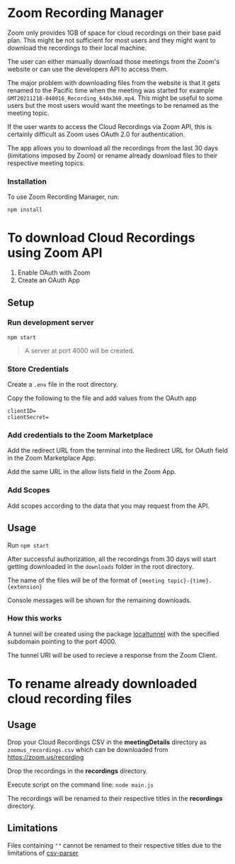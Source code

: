 # Zoom Recording Manager

Zoom only provides 1GB of space for cloud recordings on their base paid plan. This might be not sufficient for most users and they might want to download the recordings to their local machine. 

The user can either manually download those meetings from the Zoom's website or can use the developers API to access them.

The major problem with downloading files from the website is that it gets renamed to the Pacific time when the meeting was started for example `GMT20211218-040016_Recording_640x360.mp4`. This might be useful to some users but the most users would want the meetings to be renamed as the meeting topic.

If the user wants to access the Cloud Recordings via Zoom API, this is certainly difficult as Zoom uses OAuth 2.0 for authentication. 

The app allows you to download all the recordings from the last 30 days (limitations imposed by Zoom) or rename already download files to their respective meeting topics.


### Installation
To use Zoom Recording Manager, run:

    npm install

# To download Cloud Recordings using Zoom API

 1. Enable OAuth with Zoom
 2. Create an OAuth App

## Setup

### Run development server

    npm start

> A server at port 4000 will be created.

### Store Credentials

Create a `.env` file in the root directory.

Copy the following to the file and add values from the OAuth app
```
clientID=
clientSecret=
```

### Add credentials to the Zoom Marketplace 

Add the redirect URL from the terminal into the Redirect URL for OAuth field in the Zoom Marketplace App.

Add the same URL in the allow lists field in the Zoom App.

### Add Scopes

Add scopes according to the data that you may request from the API.

## Usage

Run `npm start`

After successful authorization, all the recordings from 30 days will start getting downloaded in the `downloads` folder in the root directory.

The name of the files will be of the format of `{meeting topic}-{time}.{extension}`

Console messages will be shown for  the remaining downloads.

### How this works
A tunnel will be created using the package [localtunnel](https://www.npmjs.com/package/localtunnel) with the specified subdomain pointing to the port 4000.

The tunnel URI will be used to recieve a response from the Zoom Client.


# To rename already downloaded cloud recording files 




## Usage

 Drop your Cloud Recordings CSV in the **meetingDetails** directory as `zoomus_recordings.csv` which can be downloaded from https://zoom.us/recording
 
 Drop the recordings  in the **recordings** directory.
 
 Execute script on the command line: 
	`node main.js`

The recordings will be renamed to their respective titles in the **recordings** directory.
## Limitations

Files containing `""` cannot be renamed to their respective titles due to the limitations of  [csv-parser](https://github.com/mafintosh/csv-parser/issues/70)
